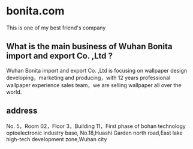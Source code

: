# bonita.com

This is one of my best friend's company


##  What is the main business of  Wuhan Bonita import and export Co. ,Ltd ?

Wuhan Bonita import and export Co. ,Ltd is focusing on wallpaper design developing，marketing and producing，with 12 years professional wallpaper experience sales team，we are selling wallpaper all over the world.


## address
No. 5，Room 02，Floor 3，Building 11，First phase of bohan technology optoelectronic industry base, No.18,Huashi Garden north road,East lake high-tech development zone,Wuhan city


